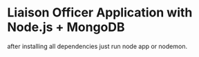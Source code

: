 # Liaison Officer Application with Node.js + MongoDB

after installing all dependencies just run node app or nodemon.
